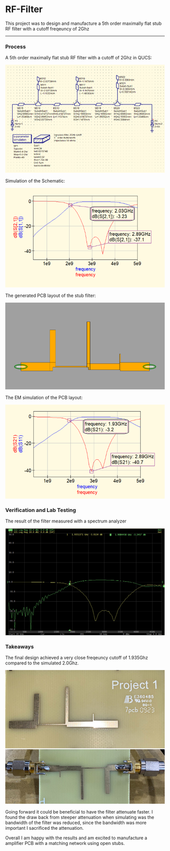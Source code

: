 # RF-Filter

This project was to design and manufacture a 5th order maximally flat stub RF filter with a cutoff freqeuncy of 2Ghz

----

### Process

A 5th order maximally flat stub RF filter with a cutoff of 2Ghz in QUCS:

<img alt="" src="media/schematic_diagram.PNG" width="600"/>

Simulation of the Schematic:

<img alt="" src="media/schematic_sim.PNG" width="600"/>

The generated PCB layout of the stub filter:

<img alt="" src="media/pcb_layout.PNG" width="600"/>

The EM simulation of the PCB layout: 

<img alt="" src="media/em_simulation.PNG" width="600"/>

### Verification and Lab Testing

The result of the filter measured with a spectrum analyzer 

<img alt="" src="media/s11_s21.PNG" wdith ="600"/>


### Takeaways

The final design achieved a very close freqeuncy  cutoff of 1.935Ghz compared to the simulated 2.0Ghz.

<img alt="" src="media/Filter_1.jpg" wdith ="600"/>
<img alt="" src="media/Filter_2.jpg" wdith ="600"/>

Going forward it could be beneficial to have the filter attenuate faster. I found the draw back from steeper attenuation when simulating was the bandwidth of the filter was reduced, since the bandwidth was more important I sacrificed the attenuation. 

Overall I am happy with the results and am excited to manufacture a amplifier PCB with a matching network using open stubs. 